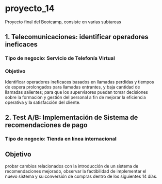 # proyecto_14
Proyecto final del Bootcamp, consiste en varias subtareas

## __1. Telecomunicaciones: identificar operadores ineficaces__
### Tipo de negocio: Servicio de Telefonía Virtual

### Objetivo 
Identificar operadores ineficaces basados en llamadas perdidas y tiempos de espera prolongados para llamadas entrantes, y baja cantidad de llamadas salientes; para que los supervisores puedan tomar decisiones sobre la formación y gestión del personal a fin de mejorar la eficiencia operativa y la satisfacción del cliente.

## 2. Test A/B: Implementación de Sistema de recomendaciones de pago
### Tipo de negocio: Tienda en línea internacional
## Objetivo
probar cambios relacionados con la introducción de un sistema de recomendaciones mejorado, observar la factibilidad de implementar el nuevo sistema y su conversión de compras dentro de los siguientes 14 días.
